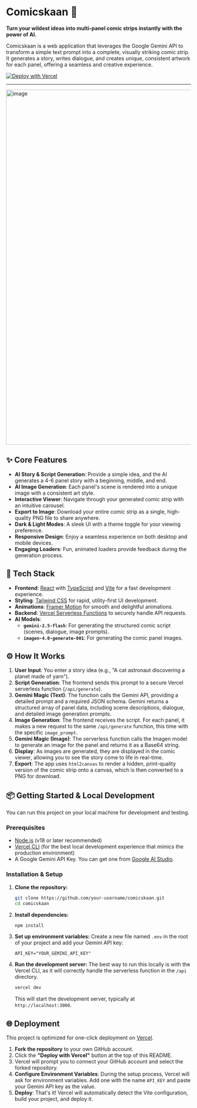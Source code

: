 # Comicskaan 🎨

**Turn your wildest ideas into multi-panel comic strips instantly with the power of AI.**

Comicskaan is a web application that leverages the Google Gemini API to transform a simple text prompt into a complete, visually striking comic strip. It generates a story, writes dialogue, and creates unique, consistent artwork for each panel, offering a seamless and creative experience.

[![Deploy with Vercel](https://comicskaan.vercel.app/)](https://vercel.com/new/clone?repository-url=https%3A%2F%2Fgithub.com%2Fgoogle-gemini-v2%2Fcomicskaan)

---

<img width="1916" height="968" alt="image" src="https://github.com/user-attachments/assets/41c0a2cb-9868-45dc-ba28-8c38ce60be73" />


## ✨ Core Features

*   **AI Story & Script Generation**: Provide a simple idea, and the AI generates a 4-6 panel story with a beginning, middle, and end.
*   **AI Image Generation**: Each panel's scene is rendered into a unique image with a consistent art style.
*   **Interactive Viewer**: Navigate through your generated comic strip with an intuitive carousel.
*   **Export to Image**: Download your entire comic strip as a single, high-quality PNG file to share anywhere.
*   **Dark & Light Modes**: A sleek UI with a theme toggle for your viewing preference.
*   **Responsive Design**: Enjoy a seamless experience on both desktop and mobile devices.
*   **Engaging Loaders**: Fun, animated loaders provide feedback during the generation process.

## 🚀 Tech Stack

*   **Frontend**: [React](https://reactjs.org/) with [TypeScript](https://www.typescriptlang.org/) and [Vite](https://vitejs.dev/) for a fast development experience.
*   **Styling**: [Tailwind CSS](https://tailwindcss.com/) for rapid, utility-first UI development.
*   **Animations**: [Framer Motion](https://www.framer.com/motion/) for smooth and delightful animations.
*   **Backend**: [Vercel Serverless Functions](https://vercel.com/docs/functions) to securely handle API requests.
*   **AI Models**:
    *   **`gemini-2.5-flash`**: For generating the structured comic script (scenes, dialogue, image prompts).
    *   **`imagen-4.0-generate-001`**: For generating the comic panel images.

## ⚙️ How It Works

1.  **User Input**: You enter a story idea (e.g., "A cat astronaut discovering a planet made of yarn").
2.  **Script Generation**: The frontend sends this prompt to a secure Vercel serverless function (`/api/generate`).
3.  **Gemini Magic (Text)**: The function calls the Gemini API, providing a detailed prompt and a required JSON schema. Gemini returns a structured array of panel data, including scene descriptions, dialogue, and detailed image generation prompts.
4.  **Image Generation**: The frontend receives the script. For each panel, it makes a new request to the same `/api/generate` function, this time with the specific `image_prompt`.
5.  **Gemini Magic (Image)**: The serverless function calls the Imagen model to generate an image for the panel and returns it as a Base64 string.
6.  **Display**: As images are generated, they are displayed in the comic viewer, allowing you to see the story come to life in real-time.
7.  **Export**: The app uses `html2canvas` to render a hidden, print-quality version of the comic strip onto a canvas, which is then converted to a PNG for download.

## 📦 Getting Started & Local Development

You can run this project on your local machine for development and testing.

### Prerequisites

*   [Node.js](https://nodejs.org/) (v18 or later recommended)
*   [Vercel CLI](https://vercel.com/docs/cli) (for the best local development experience that mimics the production environment)
*   A Google Gemini API Key. You can get one from [Google AI Studio](https://aistudio.google.com/).

### Installation & Setup

1.  **Clone the repository:**
    ```bash
    git clone https://github.com/your-username/comicskaan.git
    cd comicskaan
    ```

2.  **Install dependencies:**
    ```bash
    npm install
    ```

3.  **Set up environment variables:**
    Create a new file named `.env` in the root of your project and add your Gemini API key:
    ```
    API_KEY="YOUR_GEMINI_API_KEY"
    ```

4.  **Run the development server:**
    The best way to run this locally is with the Vercel CLI, as it will correctly handle the serverless function in the `/api` directory.

    ```bash
    vercel dev
    ```
    This will start the development server, typically at `http://localhost:3000`.

## 🌐 Deployment

This project is optimized for one-click deployment on [Vercel](https://vercel.com/).

1.  **Fork the repository** to your own GitHub account.
2.  Click the **"Deploy with Vercel"** button at the top of this README.
3.  Vercel will prompt you to connect your GitHub account and select the forked repository.
4.  **Configure Environment Variables**: During the setup process, Vercel will ask for environment variables. Add one with the name `API_KEY` and paste your Gemini API key as the value.
5.  **Deploy**: That's it! Vercel will automatically detect the Vite configuration, build your project, and deploy it.
